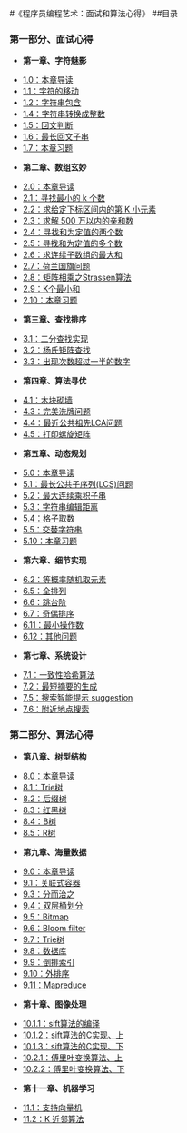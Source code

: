 #《程序员编程艺术：面试和算法心得》
##目录

### 第一部分、面试心得
* **第一章、字符魅影**
 - [1.0：本章导读](01.00.md)
 - [1.1：字符的移动](01.01.md)
 - [1.2：字符串包含](01.02.md)
 - [1.4：字符串转换成整数](01.04.md)
 - [1.5：回文判断](01.05.md)
 - [1.6：最长回文子串](01.06.md)
 - [1.7：本章习题](01.07.md)
* **第二章、数组玄妙**
 - [2.0：本章导读](02.00.md)
 - [2.1：寻找最小的 k 个数](02.01.md) 
 - [2.2：求给定下标区间内的第 K 小元素](02.02.md)
 - [2.3：求解 500 万以内的亲和数](02.03.md)
 - [2.4：寻找和为定值的两个数](02.04.md)
 - [2.5：寻找和为定值的多个数](02.05.md)
 - [2.6：求连续子数组的最大和](02.06.md)
 - [2.7：荷兰国旗问题](02.07.md)
 - [2.8：矩阵相乘之Strassen算法](02.08.md)
 - [2.9：K个最小和](02.09.md)
 - [2.10：本章习题](02.10.md)
* **第三章、查找排序**
 - [3.1：二分查找实现](03.01.md)
 - [3.2：杨氏矩阵查找](03.02.md)
 - [3.3：出现次数超过一半的数字](03.03.md)
* **第四章、算法寻优**
 - [4.1：木块砌墙](04.01.md)
 - [4.3：完美洗牌问题](04.03.md)
 - [4.4：最近公共祖先LCA问题](04.04.md) 
 - [4.5：打印螺旋矩阵](04.05.md)
* **第五章、动态规划**
 - [5.0：本章导读](05.00.md)
 - [5.1：最长公共子序列(LCS)问题](05.01.md)
 - [5.2：最大连续乘积子串](05.02.md)
 - [5.3：字符串编辑距离](05.03.md)
 - [5.4：格子取数](05.04.md)
 - [5.5：交替字符串](05.05.md)
 - [5.10：本章习题](05.10.md)
* **第六章、细节实现**
 - [6.2：等概率随机取元素](06.02.md)
 - [6.5：全排列](06.05.md)
 - [6.6：跳台阶](06.06.md)
 - [6.7：奇偶排序](06.07.md)
 - [6.11：最小操作数](06.11.md)
 - [6.12：其他问题](06.12.md)
* **第七章、系统设计**
 - [7.1：一致性哈希算法](07.01.md)
 - [7.2：最短摘要的生成](07.02.md)
 - [7.5：搜索智能提示 suggestion](07.05.md)
 - [7.6：附近地点搜索](07.06.md)
 
### 第二部分、算法心得
* **第八章、树型结构**
 - [8.0：本章导读](08.00.md)
 - [8.1：Trie树](08.01.md)
 - [8.2：后缀树](08.02.md)
 - [8.3：红黑树](08.03.md)
 - [8.4：B树](08.04.md)
 - [8.5：R树](08.05.md)
* **第九章、海量数据**
 - [9.0：本章导读](09.00.md)
 - [9.1：关联式容器](09.01.md)
 - [9.3：分而治之](09.03.md)
 - [9.4：双层桶划分](09.04.md)
 - [9.5：Bitmap](09.05.md)
 - [9.6：Bloom filter](09.06.md)
 - [9.7：Trie树](09.07.md)
 - [9.8：数据库](09.08.md)
 - [9.9：倒排索引](09.09.md)
 - [9.10：外排序](09.10.md)
 - [9.11：Mapreduce](09.11.md)
* **第十章、图像处理**
 - [10.1.1：sift算法的编译](10.01.01.md)
 - [10.1.2：sift算法的C实现、上](10.01.02.md)
 - [10.1.3：sift算法的C实现、下](10.01.03.md)
 - [10.2.1：傅里叶变换算法、上](10.02.01.md)
 - [10.2.2：傅里叶变换算法、下](10.02.02.md)
* **第十一章、机器学习**
 - [11.1：支持向量机](11.01.svm.md)
 - [11.2：K 近邻算法](11.02.md)
